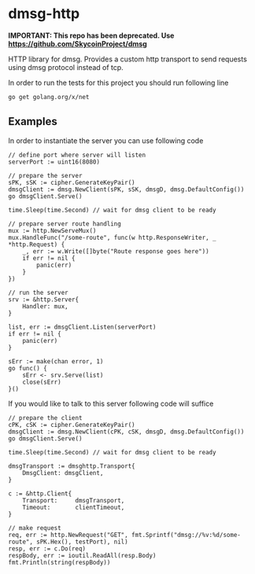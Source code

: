 # dmsg-http

**IMPORTANT: This repo has been deprecated. Use https://github.com/SkycoinProject/dmsg**

HTTP library for dmsg.
Provides a custom http transport to send requests using dmsg protocol instead of tcp.

In order to run the tests for this project you should run following line

```bash
go get golang.org/x/net
```

## Examples

In order to instantiate the server you can use following code

```golang
// define port where server will listen
serverPort := uint16(8080)

// prepare the server
sPK, sSK := cipher.GenerateKeyPair()
dmsgClient := dmsg.NewClient(sPK, sSK, dmsgD, dmsg.DefaultConfig())
go dmsgClient.Serve()

time.Sleep(time.Second) // wait for dmsg client to be ready

// prepare server route handling
mux := http.NewServeMux()
mux.HandleFunc("/some-route", func(w http.ResponseWriter, _ *http.Request) {
    _, err := w.Write([]byte("Route response goes here"))
    if err != nil {
        panic(err)
    }
})

// run the server
srv := &http.Server{
    Handler: mux,
}

list, err := dmsgClient.Listen(serverPort)
if err != nil {
    panic(err)
}

sErr := make(chan error, 1)
go func() {
    sErr <- srv.Serve(list)
    close(sErr)
}()

```

If you would like to talk to this server following code will suffice

```golang
// prepare the client
cPK, cSK := cipher.GenerateKeyPair()
dmsgClient := dmsg.NewClient(cPK, cSK, dmsgD, dmsg.DefaultConfig())
go dmsgClient.Serve()

time.Sleep(time.Second) // wait for dmsg client to be ready

dmsgTransport := dmsghttp.Transport{
	DmsgClient: dmsgClient,
}

c := &http.Client{
	Transport:     dmsgTransport, 
	Timeout:       clientTimeout,
}

// make request
req, err := http.NewRequest("GET", fmt.Sprintf("dmsg://%v:%d/some-route", sPK.Hex(), testPort), nil)
resp, err := c.Do(req)
respBody, err := ioutil.ReadAll(resp.Body)
fmt.Println(string(respBody))
```
